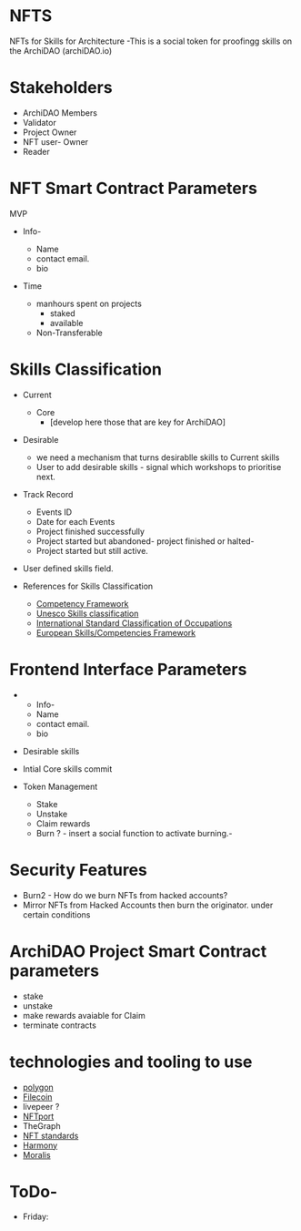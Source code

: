 # NFTS
NFTs for Skills for Architecture -This is a social token for proofingg skills on the ArchiDAO
 (archiDAO.io)


# Stakeholders

- ArchiDAO Members
- Validator
- Project Owner
- NFT user- Owner
- Reader


# NFT Smart Contract Parameters
MVP
* Info-
  - Name
  - contact email.
  - bio

* Time
  - manhours spent on projects
    - staked
    - available

  * Non-Transferable





# Skills Classification

- Current
  - Core
    - [develop here those that are key for ArchiDAO]
- Desirable
  - we need a mechanism that turns desirablle skills to Current skills
  - User to add desirable skills - signal which workshops to prioritise next.


- Track Record
  - Events ID
  - Date for each Events
  - Project finished successfully
  - Project started but abandoned- project finished or halted-
  - Project started but still active.

- User defined skills field.

- References for Skills Classification  
  * [Competency Framework](https://www.skills-base.com/competency-framework)
  * [Unesco Skills classification](http://uis.unesco.org/sites/default/files/documents/international-standard-classification-of-education-fields-of-education-and-training-2013-detailed-field-descriptions-2015-en.pdf)
  * [International Standard Classification of Occupations](https://www.ilo.org/public/english/bureau/stat/isco/)
  * [European Skills/Competencies Framework](https://ec.europa.eu/esco/portal/documents)



# Frontend Interface Parameters
- * Info-
  - Name
  - contact email.
  - bio

- Desirable skills
- Intial Core skills commit

- Token Management  
  - Stake
  - Unstake
  - Claim rewards
  - Burn ? - insert a social function to activate burning.-



# Security Features
- Burn2 - How do we burn NFTs from hacked accounts?
- Mirror NFTs from Hacked Accounts then burn the originator. under certain conditions




# ArchiDAO Project Smart Contract parameters
- stake
- unstake
- make rewards avaiable for Claim
- terminate contracts




#  technologies and tooling to use
- [polygon](https://polygon.technology/)
- [Filecoin](https://docs.filecoin.io/about-filecoin/ipfs-and-filecoin/)
- livepeer ?
- [NFTport](NFTport.xyz)
- TheGraph
- [NFT standards](https://www.nftstandards.wtf/NFT+Standards+Wiki+-+READ.me)
- [Harmony](https://open.harmony.one/)
- [Moralis](https://moralis.io/)

# ToDo-
- Friday:
